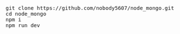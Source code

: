 <pre>
git clone https://github.com/nobody5607/node_mongo.git
cd node_mongo
npm i
npm run dev
</pre>
